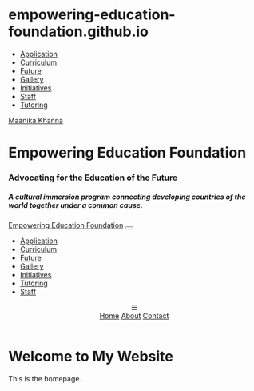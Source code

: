 # empowering-education-foundation.github.io

<!DOCTYPE html>
<html>
	<head>
		<link rel="stylesheet" href="style.css">
	</head>
	<body>
		<nav>
		  <ul>
		    <li><a href="application.html">Application</a></li>
		    <li><a href="curriculum.html">Curriculum</a></li>
		    <li><a href="future.html">Future</a></li>
		    <li><a href="gallery.html">Gallery</a></li>
		    <li><a href="initiatives.html">Initiatives</a></li>
		    <li><a href="staff.html">Staff</a></li>
		    <li><a href="tutoring.html">Tutoring</a></li>
		  </ul>
		</nav>
		<a class="navbar-brand" href="/">Maanika Khanna</a>
		<h1> Empowering Education Foundation </h1>
		<h3> Advocating for the Education of the Future </h3>
		<h5> A cultural immersion program connecting developing countries of the world together under a common cause. </h5>
	</body>
</html>

<div class="container">
      <a class="navbar-brand" href="/">Empowering Education Foundation</a>
      <button type="button" class="navbar-toggler" data-toggle="collapse" data-target="#navbar" aria-controls="navbar" aria-expanded="true" aria-label="Toggle navigation">
        <span><i class="fas fa-bars"></i></span>
      </button>
    <div class="navbar-collapse collapse show" id="navbar" style="">
      <ul class="navbar-nav ml-auto">
        <li class="nav-item">
          <a href="application.html">Application</a>
        </li>
        <li class="nav-item">
          <a href="curriculum.html">Curriculum</a>
        </li>
        <li class="nav-item">
          <a href="future.html">Future</a>
        </li>
        <li class="nav-item">
          <a href="gallery.html">Gallery</a>
        </li>
        <li class="nav-item">
          <a href="initiatives.html">Initiatives</a>
        </li>
        <li class="nav-item">
          <a href="tutoring.html">Tutoring</a>
        </li>
	<li class="nav-item">
          <a href="staff.html">Staff</a>
        </li>
      </ul>
    </div>
  </div>

<!DOCTYPE html>
<html lang="en">
<head>
  <meta charset="UTF-8">
  <title>My Website</title>
  <link rel="stylesheet" href="style.css">
</head>
<body>
  <header>
    <div class="menu-icon" onclick="toggleMenu()">☰</div>
    <nav id="nav-menu">
      <a href="index.html">Home</a>
      <a href="about.html">About</a>
      <a href="contact.html">Contact</a>
    </nav>
  </header>

  <main>
    <h1>Welcome to My Website</h1>
    <p>This is the homepage.</p>
  </main>

  <script>
    function toggleMenu() {
      const nav = document.getElementById("nav-menu");
      nav.classList.toggle("active");
    }
  </script>
</body>
</html>
